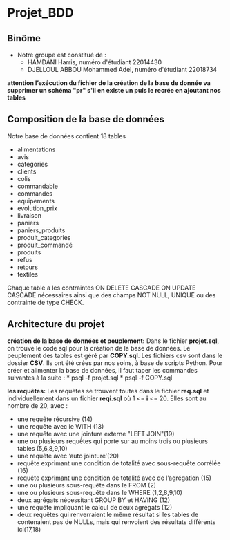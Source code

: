# Projet_BDD
## Binôme
* Notre groupe est constitué de :
 	* HAMDANI Harris, numéro d'étudiant 22014430
	* DJELLOUL ABBOU Mohammed Adel, numéro d'étudiant 22018734

**attention l’exécution du fichier de la création de la base de donnée va supprimer
un schéma "pr" s'il en existe un puis le recrée en ajoutant nos tables**

## Composition de la base de données
Notre base de données contient 18 tables
*  alimentations
*  avis
*  categories
*  clients
*  colis
*  commandable
*  commandes
*  equipements
*  evolution_prix
*  livraison
*  paniers
*  paniers_produits
*  produit_categories
*  produit_commandé
*  produits
*  refus
*  retours
*  textiles

Chaque table a les contraintes ON DELETE CASCADE ON UPDATE CASCADE nécessaires ainsi que des champs NOT NULL, UNIQUE ou des contrainte de type CHECK.

## Architecture du projet

**création de la base de données et peuplement:**
 Dans le fichier **projet.sql**, on trouve le code sql pour la création de la base de données. Le peuplement des tables est géré par **COPY.sql**.
 Les fichiers csv sont dans le dossier **CSV**. Ils ont été crées par nos soins, à base de scripts Python.
 Pour créer et alimenter la base de données, il faut taper les commandes suivantes à la suite :
 	* psql -f projet.sql
	* psql -f COPY.sql

 **les requêtes:**
 Les requêtes se trouvent toutes dans le fichier **req.sql** et individuellement dans un fichier **reqi.sql** où 1 <= **i** <= 20.
 Elles sont au nombre de 20, avec :
*   une requête récursive (14)
*   une requête avec le WITH (13)
*   une requête avec une jointure externe "LEFT JOIN"(19)
*   une ou plusieurs requêtes qui porte sur au moins trois ou plusieurs tables (5,6,8,9,10)
*   une requête avec ’auto jointure’(20)
*   requête exprimant une condition de totalité avec sous-requête corrélée (16)
*   requête exprimant une condition de totalité avec de l’agrégation (15)
*   une ou plusieurs sous-requête dans le FROM (2)
*   une ou plusieurs sous-requête dans le WHERE (1,2,8,9,10)
*   deux agrégats nécessitant GROUP BY et HAVING (12)
*   une requête impliquant le calcul de deux agrégats (12)
*   deux requêtes qui renverraient le même résultat si les tables de contenaient pas de NULLs, mais qui renvoient des résultats différents ici(17,18)
